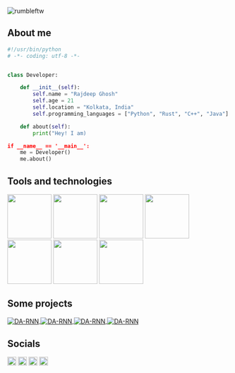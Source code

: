 <p align="left"> <img src="https://komarev.com/ghpvc/?username=rumbleftw&label=Profile%20views&color=00ff00&style=flat" alt="rumbleftw" /> </p>

## **About me**

```python
#!/usr/bin/python
# -*- coding: utf-8 -*-


class Developer:

    def __init__(self):
        self.name = "Rajdeep Ghosh"
        self.age = 21
        self.location = "Kolkata, India"
        self.programming_languages = ["Python", "Rust", "C++", "Java"]

    def about(self):
        print("Hey! I am)

if __name__ == '__main__':
    me = Developer()
    me.about()
```

## **Tools and technologies**
<p align="left">
  <img id="torch" src="https://media.giphy.com/media/8eulZm5OYnM8hdjlHb/giphy.gif" width="100">
  <img id="tf" src="https://media.giphy.com/media/BtUG0yeT6pICwdBfxA/giphy.gif" width="100">
  <img id="opencv" src="https://media.giphy.com/media/5tW1VWpaKjfzz1d0gF/giphy.gif" width="100">
  <img id="react" src="https://i.giphy.com/media/eNAsjO55tPbgaor7ma/200w.webp" width="100">
  <img id="vs" src="https://i.giphy.com/media/IdyAQJVN2kVPNUrojM/200.webp" width="100">
  <img id="github" src="https://i.giphy.com/media/KzJkzjggfGN5Py6nkT/200.webp" width="100">
  <img id="docker" src="https://media.giphy.com/media/GudLvkVqOqkT7l4vKC/giphy.gif" width="100">
</p>

## **Some projects**

<a href="https://github.com/rumbleFTW/rusty-retro">
  <img align="center" src="https://github-readme-stats.vercel.app/api/pin/?username=rumbleFTW&repo=rusty-retro&show_icons=true&line_height=27&title_color=6aa6f8&text_color=8a919a&icon_color=6aa6f8&bg_color=22272e" alt="DA-RNN" />
</a>

<a href="https://github.com/rumbleFTW/lung-cancer-detection">
  <img align="center" src="https://github-readme-stats.vercel.app/api/pin/?username=rumbleFTW&repo=lung-cancer-detection&show_icons=true&line_height=27&title_color=6aa6f8&text_color=8a919a&icon_color=6aa6f8&bg_color=22272e" alt="DA-RNN" />
</a>

<a href="https://github.com/rumbleFTW/obsecure">
  <img align="center" src="https://github-readme-stats.vercel.app/api/pin/?username=rumbleFTW&repo=obsecure&show_icons=true&line_height=27&title_color=6aa6f8&text_color=8a919a&icon_color=6aa6f8&bg_color=22272e" alt="DA-RNN" />
</a>

<a href="https://github.com/rumbleFTW/smart-traffic-monitor">
  <img align="center" src="https://github-readme-stats.vercel.app/api/pin/?username=rumbleFTW&repo=smart-traffic-monitor&show_icons=true&line_height=27&title_color=6aa6f8&text_color=8a919a&icon_color=6aa6f8&bg_color=22272e" alt="DA-RNN" />
</a>


## **Socials**

<a href="https://www.linkedin.com/in/rumbleftw/" target="_blank"><img align="center" src="https://cdn.jsdelivr.net/npm/simple-icons@3.0.1/icons/linkedin.svg" alt="dephraiim" height="20" width="20" /></a>
<a href="https://leetcode.com/rumbleFTW/" target="_blank"><img align="center" src="https://cdn.jsdelivr.net/npm/simple-icons@3.0.1/icons/leetcode.svg" alt="dephraiim" height="20" width="20" /></a>
<a href="https://www.kaggle.com/rumbleftw/" target="_blank"><img align="center" src="https://cdn.jsdelivr.net/npm/simple-icons@3.0.1/icons/kaggle.svg" alt="dephraiim" height="20" width="20" /></a>
<a href="https://www.instagram.com/xx_rumble_xx/" target="_blank"><img align="center" src="https://cdn.jsdelivr.net/npm/simple-icons@3.0.1/icons/instagram.svg" alt="dephraiim" height="20" width="20" /></a>
